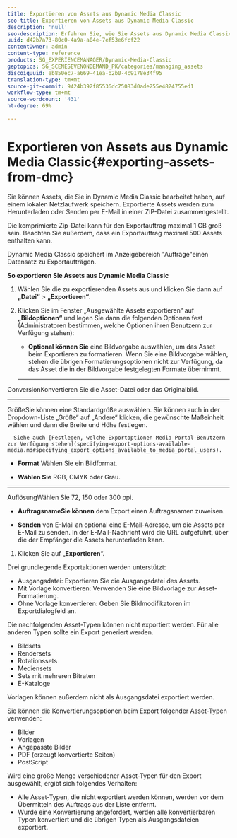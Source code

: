 ```yaml
---
title: Exportieren von Assets aus Dynamic Media Classic
seo-title: Exportieren von Assets aus Dynamic Media Classic
description: 'null'
seo-description: Erfahren Sie, wie Sie Assets aus Dynamic Media Classic exportieren.
uuid: d42b7a73-80c0-4a9a-a04e-7ef53e6fcf22
contentOwner: admin
content-type: reference
products: SG_EXPERIENCEMANAGER/Dynamic-Media-Classic
geptopics: SG_SCENESEVENONDEMAND_PK/categories/managing_assets
discoiquuid: eb850ec7-a669-41ea-b2b0-4c9178e34f95
translation-type: tm+mt
source-git-commit: 9424b392f85536dc75083d0ade255e4824755ed1
workflow-type: tm+mt
source-wordcount: '431'
ht-degree: 69%

---
```



# Exportieren von Assets aus Dynamic Media Classic{#exporting-assets-from-dmc}

Sie können Assets, die Sie in Dynamic Media Classic bearbeitet haben, auf einem lokalen Netzlaufwerk speichern. Exportierte Assets werden zum Herunterladen oder Senden per E-Mail in einer ZIP-Datei zusammengestellt.

Die komprimierte Zip-Datei kann für den Exportauftrag maximal 1 GB groß sein. Beachten Sie außerdem, dass ein Exportauftrag maximal 500 Assets enthalten kann.

Dynamic Media Classic speichert im Anzeigebereich &quot;Aufträge&quot;einen Datensatz zu Exportaufträgen.

**So exportieren Sie Assets aus Dynamic Media Classic**

1. Wählen Sie die zu exportierenden Assets aus und klicken Sie dann auf **„Datei“** > **„Exportieren“**.
1. Klicken Sie im Fenster „Ausgewählte Assets exportieren“ auf **„Bildoptionen“** und legen Sie dann die folgenden Optionen fest (Administratoren bestimmen, welche Optionen ihren Benutzern zur Verfügung stehen):

   * **Optional können Sie**
eine Bildvorgabe auswählen, um das Asset beim Exportieren zu formatieren. Wenn Sie eine Bildvorgabe wählen, stehen die übrigen Formatierungsoptionen nicht zur Verfügung, da das Asset die in der Bildvorgabe festgelegten Formate übernimmt.

   * ****
ConversionKonvertieren Sie die Asset-Datei oder das Originalbild.

   * ****
GrößeSie können eine Standardgröße auswählen. Sie können auch in der Dropdown-Liste „Größe“ auf „Andere“ klicken, die gewünschte Maßeinheit wählen und dann die Breite und Höhe festlegen.

      Siehe auch [Festlegen, welche Exportoptionen Media Portal-Benutzern zur Verfügung stehen](specifying-export-options-available-media.md#specifying_export_options_available_to_media_portal_users).

   * **Format**
Wählen Sie ein Bildformat.

   * **Wählen Sie**
RGB, CMYK oder Grau.

   * ****
AuflösungWählen Sie 72, 150 oder 300 ppi.

   * **AuftragsnameSie können**
dem Export einen Auftragsnamen zuweisen.

   * **Senden**
von E-Mail an optional eine E-Mail-Adresse, um die Assets per E-Mail zu senden. In der E-Mail-Nachricht wird die URL aufgeführt, über die der Empfänger die Assets herunterladen kann.

1. Klicken Sie auf „**Exportieren**“.

Drei grundlegende Exportaktionen werden unterstützt:

* Ausgangsdatei: Exportieren Sie die Ausgangsdatei des Assets.
* Mit Vorlage konvertieren: Verwenden Sie eine Bildvorlage zur Asset-Formatierung.
* Ohne Vorlage konvertieren: Geben Sie Bildmodifikatoren im Exportdialogfeld an.

Die nachfolgenden Asset-Typen können nicht exportiert werden. Für alle anderen Typen sollte ein Export generiert werden.

* Bildsets
* Rendersets
* Rotationssets
* Mediensets
* Sets mit mehreren Bitraten
* E-Kataloge

Vorlagen können außerdem nicht als Ausgangsdatei exportiert werden.

Sie können die Konvertierungsoptionen beim Export folgender Asset-Typen verwenden:

* Bilder
* Vorlagen
* Angepasste Bilder
* PDF (erzeugt konvertierte Seiten)
* PostScript

Wird eine große Menge verschiedener Asset-Typen für den Export ausgewählt, ergibt sich folgendes Verhalten:

* Alle Asset-Typen, die nicht exportiert werden können, werden vor dem Übermitteln des Auftrags aus der Liste entfernt.
* Wurde eine Konvertierung angefordert, werden alle konvertierbaren Typen konvertiert und die übrigen Typen als Ausgangsdateien exportiert.

